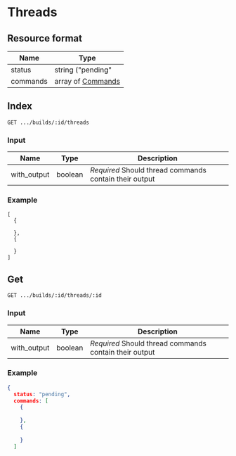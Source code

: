 # Threads

## Resource format

Name      | Type                                        
----------|---------------------------------------------
status    | string ("pending" | "running" | "finished") 
commands  | array of [Commands]()

## Index

```
GET .../builds/:id/threads
```

### Input

Name          | Type         | Description
------------- | -------------|-------------------------------------------------------
with_output   | boolean      | _Required_ Should thread commands contain their output

### Example

```
[ 
  {
    
  },
  {
    
  }
]
```

## Get

```
GET .../builds/:id/threads/:id
```

### Input

Name          | Type         | Description
------------- | -------------|-------------------------------------------------------
with_output   | boolean      | _Required_ Should thread commands contain their output

### Example

``` json
{
  status: "pending",
  commands: [
    {
    
    },
    {
    
    }
  ]
```
